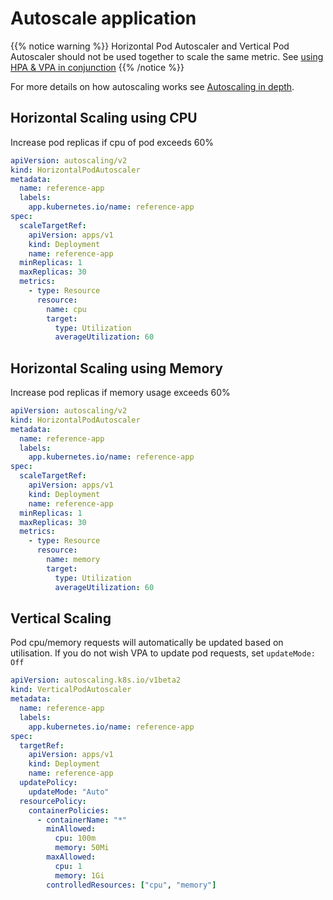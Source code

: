 # Autoscale application

{{% notice warning %}}
Horizontal Pod Autoscaler and Vertical Pod Autoscaler should not be used together to scale the same metric. See [using HPA & VPA in conjunction](/reference/app-autoscaling#combining-hpa--vpa)
{{% /notice %}}

For more details on how autoscaling works see [Autoscaling in depth](/reference/app-autoscaling).

## Horizontal Scaling using CPU

Increase pod replicas if cpu of pod exceeds 60%

```yaml
apiVersion: autoscaling/v2
kind: HorizontalPodAutoscaler
metadata:
  name: reference-app
  labels:
    app.kubernetes.io/name: reference-app
spec:
  scaleTargetRef:
    apiVersion: apps/v1
    kind: Deployment
    name: reference-app
  minReplicas: 1
  maxReplicas: 30
  metrics:
    - type: Resource
      resource:
        name: cpu
        target:
          type: Utilization
          averageUtilization: 60
```

## Horizontal Scaling using Memory

Increase pod replicas if memory usage exceeds 60%

```yaml
apiVersion: autoscaling/v2
kind: HorizontalPodAutoscaler
metadata:
  name: reference-app
  labels:
    app.kubernetes.io/name: reference-app
spec:
  scaleTargetRef:
    apiVersion: apps/v1
    kind: Deployment
    name: reference-app
  minReplicas: 1
  maxReplicas: 30
  metrics:
    - type: Resource
      resource:
        name: memory
        target:
          type: Utilization
          averageUtilization: 60
```

## Vertical Scaling

Pod cpu/memory requests will automatically be updated based on utilisation. If you do not wish VPA to update pod requests, set `updateMode: Off`

```yaml
apiVersion: autoscaling.k8s.io/v1beta2
kind: VerticalPodAutoscaler
metadata:
  name: reference-app
  labels:
    app.kubernetes.io/name: reference-app
spec:
  targetRef:
    apiVersion: apps/v1
    kind: Deployment
    name: reference-app
  updatePolicy:
    updateMode: "Auto"
  resourcePolicy:
    containerPolicies:
      - containerName: "*"
        minAllowed:
          cpu: 100m
          memory: 50Mi
        maxAllowed:
          cpu: 1
          memory: 1Gi
        controlledResources: ["cpu", "memory"]
```
